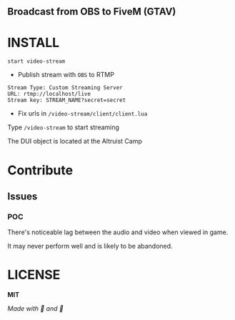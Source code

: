 ## Broadcast from OBS to FiveM (GTAV)

# INSTALL

```
start video-stream
```

- Publish stream with `OBS` to RTMP
```
Stream Type: Custom Streaming Server
URL: rtmp://localhost/live
Stream key: STREAM_NAME?secret=secret
```

- Fix urls in `/video-stream/client/client.lua`

Type `/video-stream` to start streaming

The DUI object is located at the Altruist Camp

# Contribute

## Issues
### POC
There's noticeable lag between the audio and video when viewed in game.

It may never perform well and is likely to be abandoned.

# LICENSE
__MIT__


_Made with 🍂 and 🐌_
